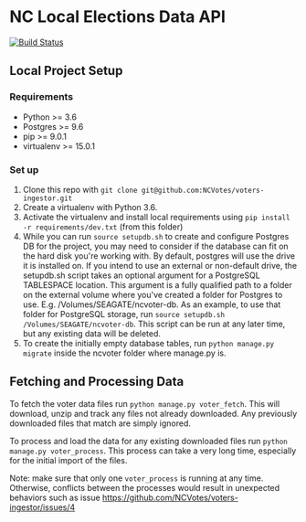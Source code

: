 # NC Local Elections Data API

[![Build
Status](https://travis-ci.org/NCVotes/voters-ingestor.svg?branch=master)](https://travis-ci.org/NCVotes/voters-ingestor)

## Local Project Setup

### Requirements

* Python >= 3.6
* Postgres >= 9.6
* pip >= 9.0.1
* virtualenv >= 15.0.1

### Set up

1. Clone this repo with `git clone git@github.com:NCVotes/voters-ingestor.git`
2. Create a virtualenv with Python 3.6.
3. Activate the virtualenv and install local requirements using
   `pip install -r requirements/dev.txt` (from this folder)
4. While you can run `source setupdb.sh` to create and configure Postgres DB
   for the project, you may need to consider if the database can fit on the
   hard disk you're working with. By default, postgres will use the drive it is
   installed on.  If you intend to use an external or non-default drive, the
   setupdb.sh script takes an optional argument for a PostgreSQL TABLESPACE
   location. This argument is a fully qualified path to a folder on the
   external volume where you've created a folder for Postgres to use. E.g.
   /Volumes/SEAGATE/ncvoter-db. As an example, to use that folder for
   PostgreSQL storage, run `source setupdb.sh /Volumes/SEAGATE/ncvoter-db`.
   This script can be run at any later time, but any existing data will be
   deleted.
5. To create the initially empty database tables, run `python manage.py
   migrate` inside the ncvoter folder where manage.py is.

## Fetching and Processing Data

To fetch the voter data files run `python manage.py voter_fetch`. This will download, unzip and track
any files not already downloaded. Any previously downloaded files that match are simply ignored.

To process and load the data for any existing downloaded files run `python manage.py voter_process`. This
process can take a very long time, especially for the initial import of the files.

Note: make sure that only one `voter_process` is running at any time. Otherwise, conflicts between the processes would result in unexpected behaviors such as issue https://github.com/NCVotes/voters-ingestor/issues/4
